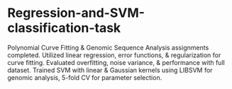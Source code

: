 # Regression-and-SVM-classification-task
Polynomial Curve Fitting &amp; Genomic Sequence Analysis assignments completed. Utilized linear regression, error functions, &amp; regularization for curve fitting. Evaluated overfitting, noise variance, &amp; performance with full dataset. Trained SVM with linear &amp; Gaussian kernels using LIBSVM for genomic analysis, 5-fold CV for parameter selection. 
